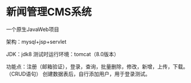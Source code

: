 # 新闻管理CMS系统
一个原生JavaWeb项目

架构：mysql+jsp+servlet

JDK：jdk8
测试时运行环境：tomcat（8.0版本）

功能点：注册（邮箱验证），登录，查询，批量删除，修改，新增，上传，下载。（CRUD语句）
创建数据表后，自行添加用户，用于登录测试。

